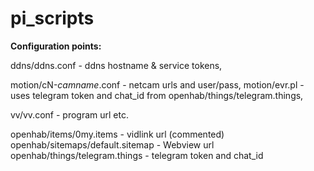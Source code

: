# pi_scripts

**Configuration points:**

ddns/ddns.conf - ddns hostname & service tokens,

motion/cN-*camname*.conf - netcam urls and user/pass,
motion/evr.pl - uses telegram token and chat_id from openhab/things/telegram.things,

vv/vv.conf - program url etc.

openhab/items/0my.items - vidlink url (commented)
openhab/sitemaps/default.sitemap - Webview url
openhab/things/telegram.things - telegram token and chat_id
